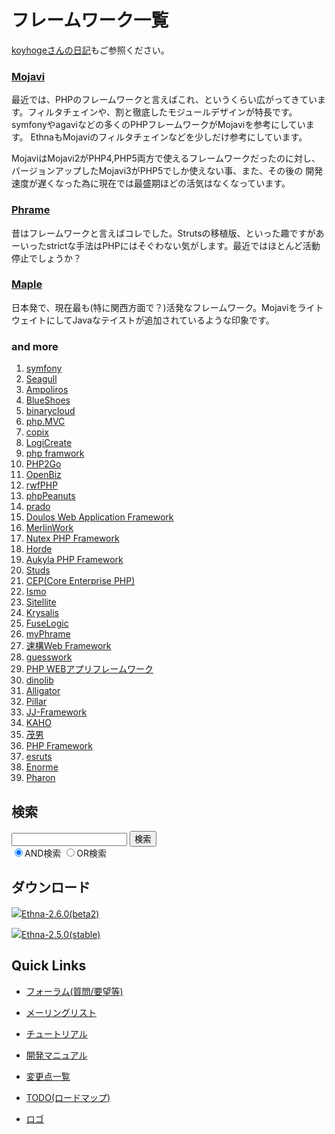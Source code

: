 # フレームワーク一覧
[koyhogeさんの日記](http://d.hatena.ne.jp/koyhoge/20060327/1143444511)もご参照ください。

### [Mojavi](http://mojavi.org/) [](ethna-about-framework_comparison-list.html#z638deeb "z638deeb")

最近では、PHPのフレームワークと言えばこれ、というくらい広がってきています。フィルタチェインや、割と徹底したモジュールデザインが特長です。 symfonyやagaviなどの多くのPHPフレームワークがMojaviを参考にしています。 EthnaもMojaviのフィルタチェインなどを少しだけ参考にしています。

MojaviはMojavi2がPHP4,PHP5両方で使えるフレームワークだったのに対し、 バージョンアップしたMojavi3がPHP5でしか使えない事、また、その後の 開発速度が遅くなった為に現在では最盛期ほどの活気はなくなっています。

### [Phrame](http://phrame.sourceforge.net/) [](ethna-about-framework_comparison-list.html#k3766d9b "k3766d9b")

昔はフレームワークと言えばコレでした。Strutsの移植版、といった趣ですがあーいったstrictな手法はPHPにはそぐわない気がします。最近ではほとんど活動停止でしょうか？

### [Maple](http://kunit.jp/maple/) [](ethna-about-framework_comparison-list.html#ba64c236 "ba64c236")

日本発で、現在最も(特に関西方面で？)活発なフレームワーク。MojaviをライトウェイトにしてJavaなテイストが追加されているような印象です。

### and more [](ethna-about-framework_comparison-list.html#fa712912 "fa712912")

1. [symfony](http://www.symfony-project.com/)
2. [Seagull](http://seagull.phpkitchen.com/)
3. [Ampoliros](http://www.ampoliros.com/)
4. [BlueShoes](http://www.blueshoes.org/en/home/)
5. [binarycloud](http://www.binarycloud.com/index.php)
6. [php.MVC](http://www.phpmvc.net/index.php)
7. [copix](http://www.phpmvc.net/index.php)
8. [LogiCreate](http://www.logicreate.com/)
9. [php framwork](http://www.mvc-php-framework.com/)
10. [PHP2Go](http://php2go.sourceforge.net/)
11. [OpenBiz](http://bigchef.sourceforge.net/document/index.html)
12. [rwfPHP](http://rwfphp.multispan.com/)
13. [phpPeanuts](http://www.phppeanuts.org/site/index_php/Menu/1/Home.html)
14. [prado](http://www.xisc.com/)
15. [Doulos Web Application Framework](http://doulos.sourceforge.net/index.php)
16. [MerlinWork](http://www.crealabs.it/en/merlinwork/)
17. [Nutex PHP Framework](http://nutexframework.sourceforge.net/)
18. [Horde](http://www.horde.org/horde/)
19. [Aukyla PHP Framework](http://www.auton.nl/software/products.html)
20. [Studs](http://mojavelinux.com/projects/studs/)
21. [CEP(Core Enterprise PHP)](http://phpenterprise.net/)
22. [Ismo](http://ismo.morrdusk.net/)
23. [Sitellite](http://www.sitellite.org/)
24. [Krysalis](http://cms.interaktonline.com/products/Krysalis/)
25. [FuseLogic](http://www.haltebis.com/index/wakka/main/FuseLogic)
26. [myPhrame](http://www1.plala.or.jp/ayatohiroka/php/myPhrame.html)
27. [速構Web Framework](http://www.pm9.com/newpm9/itbiz/php/framework/)
28. [guesswork](http://www.guesswork.jp/)
29. [PHP WEBアプリフレームワーク](http://sourceforge.jp/projects/pwaf/)
30. [dinolib](http://openlab.dino.co.jp/?key=%5B%5Bdinolib%5D%5D)
31. [Alligator](http://alligator.sourceforge.jp/html/)
32. [Pillar](http://pillar.lifree.net/blog/)
33. [JJ-Framework](http://jj-framework.sourceforge.jp/)
34. [KAHO](http://sourceforge.jp/projects/kaho/)
35. [茂男](http://sourceforge.jp/projects/shigeo/)
36. [PHP Framework](http://sourceforge.jp/projects/philot/)
37. [esruts](http://sourceforge.jp/projects/esruts/)
38. [Enorme](http://sourceforge.jp/projects/enorme/)
39. [Pharon](http://pharon.lolipop.jp/)

<!-- ??END id:body -->
<!-- ??BEGIN id:summary --><!-- ??END id:note -->
<!-- ??BEGIN id:trackback -->
<!-- ?? END id:trackback --><!-- ?? END id:attach -->
<!-- ?? END id:summary -->
<!-- ??END id:content -->
<!-- ?? END id:wrap_content --><!-- ??sidebar?? ========================================================== -->
<!-- ??BEGIN id:wrap_sidebar -->

<!-- ??BEGIN id:search_form -->

## 検索

<form action="http://ethna.jp/index.php?cmd=search" method="post">
            <input type="hidden" name="encode_hint" value="??">
            <input type="text" name="word" value="" size="20">
            <input type="submit" value="検索"><br>
            <input type="radio" name="type" value="AND" checked id="and_search"><label for="and_search">AND検索</label>
            <input type="radio" name="type" value="OR" id="or_search"><label for="or_search">OR検索</label>
    </form>

<!-- END id:search_form -->
<!-- ??BEGIN id:download_link -->

## ダウンロード

[![](image/minilogo.gif)Ethna-2.6.0(beta2)](ethna-download.html)

[![](image/minilogo.gif)Ethna-2.5.0(stable)](ethna-download.html)

<!-- END id:download_link -->
<!-- ??BEGIN id:download_link -->

## Quick Links

- [フォーラム(質問/要望等)](ethna-community-forum.html)
- [メーリングリスト](http://ml.ethna.jp/mailman/listinfo/users)

- [チュートリアル](ethna-document-tutorial.html)
- [開発マニュアル](ethna-document-dev_guide.html)
- [変更点一覧](ethna-document-changes.html)

- [TODO(ロードマップ)](TODO.html)
- [ロゴ](ethna-logo.html)

<!-- END id:download_link -->
<!-- ??BEGIN id:search_form -->

